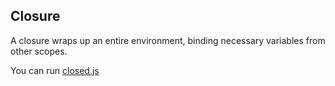 ## Closure

A closure wraps up an entire environment, binding necessary variables from other scopes.

You can run [closed.js]()
